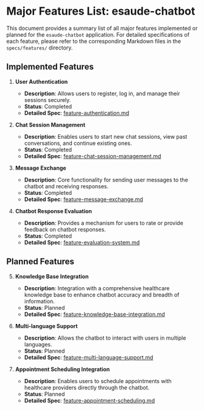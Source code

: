 # Major Features List: esaude-chatbot

This document provides a summary list of all major features implemented or planned for the `esaude-chatbot` application. For detailed specifications of each feature, please refer to the corresponding Markdown files in the `specs/features/` directory.

## Implemented Features

1.  **User Authentication**
    *   **Description**: Allows users to register, log in, and manage their sessions securely.
    *   **Status**: Completed
    *   **Detailed Spec**: [feature-authentication.md](features/feature-authentication.md)

2.  **Chat Session Management**
    *   **Description**: Enables users to start new chat sessions, view past conversations, and continue existing ones.
    *   **Status**: Completed
    *   **Detailed Spec**: [feature-chat-session-management.md](features/feature-chat-session-management.md)

3.  **Message Exchange**
    *   **Description**: Core functionality for sending user messages to the chatbot and receiving responses.
    *   **Status**: Completed
    *   **Detailed Spec**: [feature-message-exchange.md](features/feature-message-exchange.md)

4.  **Chatbot Response Evaluation**
    *   **Description**: Provides a mechanism for users to rate or provide feedback on chatbot responses.
    *   **Status**: Completed
    *   **Detailed Spec**: [feature-evaluation-system.md](features/feature-evaluation-system.md)

## Planned Features

5.  **Knowledge Base Integration**
    *   **Description**: Integration with a comprehensive healthcare knowledge base to enhance chatbot accuracy and breadth of information.
    *   **Status**: Planned
    *   **Detailed Spec**: [feature-knowledge-base-integration.md](features/feature-knowledge-base-integration.md)

6.  **Multi-language Support**
    *   **Description**: Allows the chatbot to interact with users in multiple languages.
    *   **Status**: Planned
    *   **Detailed Spec**: [feature-multi-language-support.md](features/feature-multi-language-support.md)

7.  **Appointment Scheduling Integration**
    *   **Description**: Enables users to schedule appointments with healthcare providers directly through the chatbot.
    *   **Status**: Planned
    *   **Detailed Spec**: [feature-appointment-scheduling.md](features/feature-appointment-scheduling.md)
